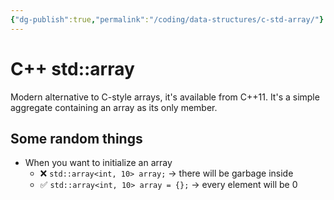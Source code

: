 ```yaml
---
{"dg-publish":true,"permalink":"/coding/data-structures/c-std-array/"}
---
```


# C++ std::array
Modern alternative to C-style arrays, it's available from C++11. 
It's a simple aggregate containing an array as its only member.

## Some random things
- When you want to initialize an array
	- ❌ `std::array<int, 10> array;`  $\rightarrow$ there will be garbage inside
	- ✅ `std::array<int, 10> array = {};` $\rightarrow$ every element will be 0